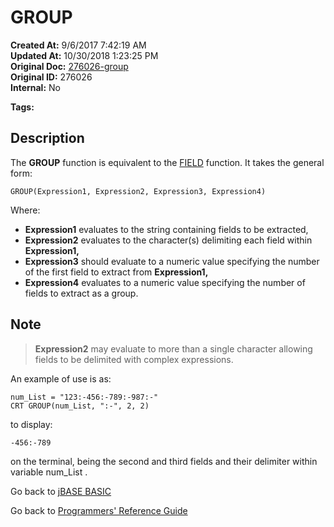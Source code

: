 # GROUP

**Created At:** 9/6/2017 7:42:19 AM  
**Updated At:** 10/30/2018 1:23:25 PM  
**Original Doc:** [276026-group](https://docs.jbase.com/36868-jbase-basic/276026-group)  
**Original ID:** 276026  
**Internal:** No  

**Tags:**
<badge text='grouping' vertical='middle' />

## Description

The **GROUP** function is equivalent to the [FIELD](./../field) function. It takes the general form:

```
GROUP(Expression1, Expression2, Expression3, Expression4)
```

Where:

- **Expression1** evaluates to the string containing fields to be extracted,
- **Expression2** evaluates to the character(s) delimiting each field within **Expression1,**
- **Expression3** should evaluate to a numeric value specifying the number of the first field to extract from **Expression1,**
- **Expression4** evaluates to a numeric value specifying the number of fields to extract as a group.

## Note

> **Expression2** may evaluate to more than a single character allowing fields to be delimited with complex expressions.

An example of use is as:

```
num_List = "123:-456:-789:-987:-"
CRT GROUP(num_List, ":-", 2, 2)
```

to display:

```
-456:-789
```

on the terminal, being the second and third fields and their delimiter within variable num_List .

Go back to [jBASE BASIC](./../README.md)

Go back to [Programmers' Reference Guide](./../../reference-guides/jbc/README.md)

  
<PageFooter />
